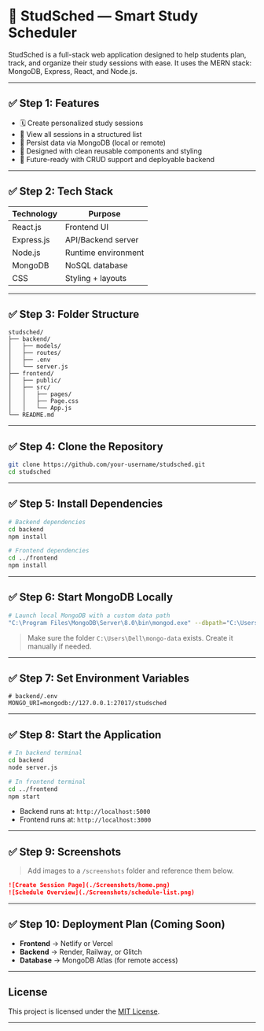# 📘 StudSched — Smart Study Scheduler

StudSched is a full-stack web application designed to help students plan, track, and organize their study sessions with ease. It uses the MERN stack: MongoDB, Express, React, and Node.js.

---

## ✅ Step 1: Features

- 🗓️ Create personalized study sessions
- 📆 View all sessions in a structured list
- 💾 Persist data via MongoDB (local or remote)
- 🎯 Designed with clean reusable components and styling
- 🔄 Future-ready with CRUD support and deployable backend

---

## ✅ Step 2: Tech Stack

| Technology | Purpose              |
|------------|----------------------|
| React.js   | Frontend UI          |
| Express.js | API/Backend server   |
| Node.js    | Runtime environment  |
| MongoDB    | NoSQL database       |
| CSS        | Styling + layouts    |

---

## ✅ Step 3: Folder Structure

```
studsched/
├── backend/
│   ├── models/
│   ├── routes/
│   ├── .env
│   └── server.js
├── frontend/
│   ├── public/
│   ├── src/
│   │   ├── pages/
│   │   ├── Page.css
│   │   └── App.js
└── README.md
```

---

## ✅ Step 4: Clone the Repository

```bash
git clone https://github.com/your-username/studsched.git
cd studsched
```

---

## ✅ Step 5: Install Dependencies

```bash
# Backend dependencies
cd backend
npm install

# Frontend dependencies
cd ../frontend
npm install
```

---

## ✅ Step 6: Start MongoDB Locally

```bash
# Launch local MongoDB with a custom data path
"C:\Program Files\MongoDB\Server\8.0\bin\mongod.exe" --dbpath="C:\Users\Dell\mongo-data"
```

> Make sure the folder `C:\Users\Dell\mongo-data` exists. Create it manually if needed.

---

## ✅ Step 7: Set Environment Variables

```env
# backend/.env
MONGO_URI=mongodb://127.0.0.1:27017/studsched
```

---

## ✅ Step 8: Start the Application

```bash
# In backend terminal
cd backend
node server.js

# In frontend terminal
cd ../frontend
npm start
```

- Backend runs at: `http://localhost:5000`
- Frontend runs at: `http://localhost:3000`

---

## ✅ Step 9: Screenshots

> Add images to a `/screenshots` folder and reference them below.

```markdown
![Create Session Page](./Screenshots/home.png)
![Schedule Overview](./Screenshots/schedule-list.png)
```

---

## ✅ Step 10: Deployment Plan (Coming Soon)

- **Frontend** → Netlify or Vercel  
- **Backend** → Render, Railway, or Glitch  
- **Database** → MongoDB Atlas (for remote access)

---


##  License

This project is licensed under the [MIT License](LICENSE).

---
